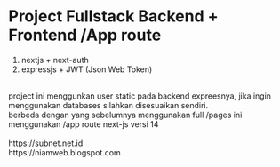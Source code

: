 # Project Fullstack Backend + Frontend /App route

<ol>
<li>nextjs + next-auth</li>
<li>expressjs + JWT (Json Web Token)</li>
</ol>
<br>
project ini menggunkan user static pada backend expreesnya, jika ingin menggunakan databases silahkan disesuaikan sendiri.

<br>
berbeda dengan yang sebelumnya menggunakan full /pages
ini menggunakan /app route next-js versi 14

<br>
<br>
https://subnet.net.id
<br>
https://niamweb.blogspot.com
